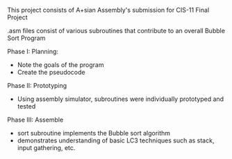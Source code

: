 This project consists of A+sian Assembly's submission for CIS-11 Final Project

.asm files consist of various subroutines that contribute to an overall Bubble Sort Program

Phase I: Planning: 
- Note the goals of the program
- Create the pseudocode

Phase II: Prototyping
- Using assembly simulator, subroutines were individually prototyped and tested

Phase III: Assemble 
- sort subroutine implements the Bubble sort algorithm
- demonstrates understanding of basic LC3 techniques such as stack, input gathering, etc.


